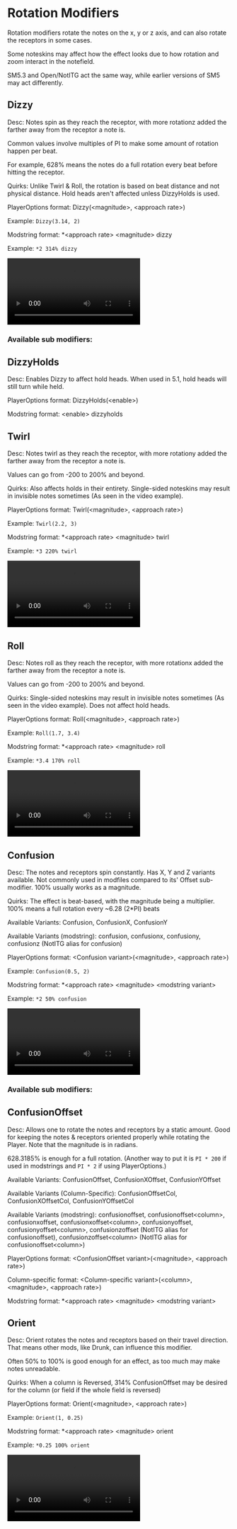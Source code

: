 # Rotation Modifiers
Rotation modifiers rotate the notes on the x, y or z axis, and can also rotate the receptors in some cases.

Some noteskins may affect how the effect looks due to how rotation and zoom interact in the notefield.

SM5.3 and Open/NotITG act the same way, while earlier versions of SM5 may act differently.

## Dizzy
Desc: Notes spin as they reach the receptor, with more rotationz added the farther away from the receptor a note is.

Common values involve multiples of PI to make some amount of rotation happen per beat.

For example, 628% means the notes do a full rotation every beat before hitting the receptor.

Quirks: Unlike Twirl & Roll, the rotation is based on beat distance and not physical distance. Hold heads aren't affected unless DizzyHolds is used.

PlayerOptions format: Dizzy(\<magnitude\>, \<approach rate\>)

Example: `Dizzy(3.14, 2)`

Modstring format: *\<approach rate\> \<magnitude\> dizzy

Example: `*2 314% dizzy`

<video src="/vid/dizzy.webm" controls="">Dizzy video example</video>

### Available sub modifiers:
## DizzyHolds
Desc: Enables Dizzy to affect hold heads. When used in 5.1, hold heads will still turn while held.

PlayerOptions format: DizzyHolds(\<enable\>)

Modstring format: \<enable\> dizzyholds


## Twirl
Desc: Notes twirl as they reach the receptor, with more rotationy added the farther away from the receptor a note is.

Values can go from -200 to 200% and beyond.

Quirks: Also affects holds in their entirety. Single-sided noteskins may result in invisible notes sometimes (As seen in the video example).

PlayerOptions format: Twirl(\<magnitude\>, \<approach rate\>)

Example: `Twirl(2.2, 3)`

Modstring format: *\<approach rate\> \<magnitude\> twirl

Example: `*3 220% twirl`

<video src="/vid/twirl.webm" controls="">Twirl video example</video>

## Roll
Desc: Notes roll as they reach the receptor, with more rotationx added the farther away from the receptor a note is.

Values can go from -200 to 200% and beyond.

Quirks: Single-sided noteskins may result in invisible notes sometimes (As seen in the video example). Does not affect hold heads.

PlayerOptions format: Roll(\<magnitude\>, \<approach rate\>)

Example: `Roll(1.7, 3.4)`

Modstring format: *\<approach rate\> \<magnitude\> roll

Example: `*3.4 170% roll`

<video src="/vid/roll.webm" controls="">Roll video example</video>

## Confusion
Desc: The notes and receptors spin constantly. Has X, Y and Z variants available.
Not commonly used in modfiles compared to its' Offset sub-modifier.
100% usually works as a magnitude.

Quirks: The effect is beat-based, with the magnitude being a multiplier. 100% means a full rotation every ~6.28 (2*PI) beats

Available Variants: Confusion, ConfusionX, ConfusionY

Available Variants (modstring): confusion, confusionx, confusiony, confusionz (NotITG alias for confusion)

PlayerOptions format: \<Confusion variant\>(\<magnitude\>, \<approach rate\>)

Example: `Confusion(0.5, 2)`

Modstring format: *\<approach rate\> \<magnitude\> \<modstring variant\>

Example: `*2 50% confusion`

<video src="/vid/confusion.webm" controls="">Confusion video example</video>

### Available sub modifiers:
## ConfusionOffset
Desc: Allows one to rotate the notes and receptors by a static amount. Good for keeping the notes & receptors oriented properly while rotating the Player. Note that the magnitude is in radians.

628.3185% is enough for a full rotation. (Another way to put it is `PI * 200` if used in modstrings and `PI * 2` if using PlayerOptions.)

Available Variants: ConfusionOffset, ConfusionXOffset, ConfusionYOffset

Available Variants (Column-Specific): ConfusionOffsetCol, ConfusionXOffsetCol, ConfusionYOffsetCol

Available Variants (modstring): confusionoffset, confusionoffset\<column\>, confusionxoffset, confusionxoffset\<column\>, confusionyoffset, confusionyoffset\<column\>, confusionzoffset (NotITG alias for confusionoffset), confusionzoffset\<column\> (NotITG alias for confusionoffset\<column\>)

PlayerOptions format: \<ConfusionOffset variant\>(\<magnitude\>, \<approach rate\>)

Column-specific format: \<Column-specific variant\>(\<column\>, \<magnitude\>, \<approach rate\>)

Modstring format: *\<approach rate\> \<magnitude\> \<modstring variant\>


## Orient
Desc: Orient rotates the notes and receptors based on their travel direction. That means other mods, like Drunk, can influence this modifier.

Often 50% to 100% is good enough for an effect, as too much may make notes unreadable.

Quirks: When a column is Reversed, 314% ConfusionOffset may be desired for the column (or field if the whole field is reversed)

PlayerOptions format: Orient(\<magnitude\>, \<approach rate\>)

Example: `Orient(1, 0.25)`

Modstring format: *\<approach rate\> \<magnitude\> orient

Example: `*0.25 100% orient`

<video src="/vid/orient.webm" controls="">Orient video example</video>